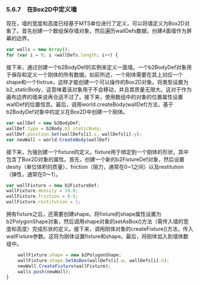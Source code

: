 ### 5.6.7　在Box2D中定义墙

现在，墙的宽度和高度已经基于MTS单位进行了定义，可以将墙定义为Box2D对象了。首先创建一个数组保存墙对象，然后遍历wallDefs数据，创建4面墙作为屏幕的边界。

```javascript
var walls = new Array();
for (var i = 0; i <wallDefs.length; i++) {
```

接下来，通过创建一个b2BodyDef的实例来定义一面墙。一个b2BodyDef对象用于保存和定义一个刚体的所有数据。如前所述，一个刚体需要在其上对应一个shape和一个fixtrue，这样才能创建一个可以操作的Box2D对象。将类型设置为b2_staticBody，这意味着该对象用于不会移动，并且其质量无限大。这对于作为画布边界的墙来说再合适不过了。接下来，使用数组中的对象的位置属性设置wallDef的位置信息。最后，调用world.createBody(wallDef)方法，基于b2BodyDef对象中的定义在Box2D中创建一个刚体。

```javascript
var wallDef = new b2BodyDef;
wallDef.type = b2Body.b2_staticBody;
wallDef.position.Set(wallDefs[i].x, wallDefs[i].y);
var newWall = world.CreateBody(wallDef)
```

接下来，为强创建一个fixture的定义。fixture用于绑定到一个刚体的形状，其中包含了Box2D对象的属性。首先，创建一个新的b2FixtureDef对象，然后设置desity（单位体积的质量）、friction（阻力，通常在0~1之间）以及restitution（弹性，通常在0～1）。

```javascript
var wallFixture = new b2FixtureDef;
wallFixture.density = 10.0;
wallFixture.friction = 0.5;
wallFixture.restitution = 1;
```

拥有fixture之后，还需要创建shape。将fixture的shape属性设置为b2PolygonShape对象，然后调用shape对象的setAsBox()方法（需传入墙的宽度和高度）完成形状的定义。接下来，调用刚体对象的createFixture()方法，传入wallFixture参数。这将为刚体设置fixture和shape。最后，将刚体加入到墙体数组中。

```javascript
　　 wallFixture.shape = new b2PolygonShape;
　　 wallFixture.shape.SetAsBox(wallDefs[i].w, wallDefs[i].h);
　　 newWall.CreateFixture(wallFixture);
　　 walls.push(newWall);
}
```

